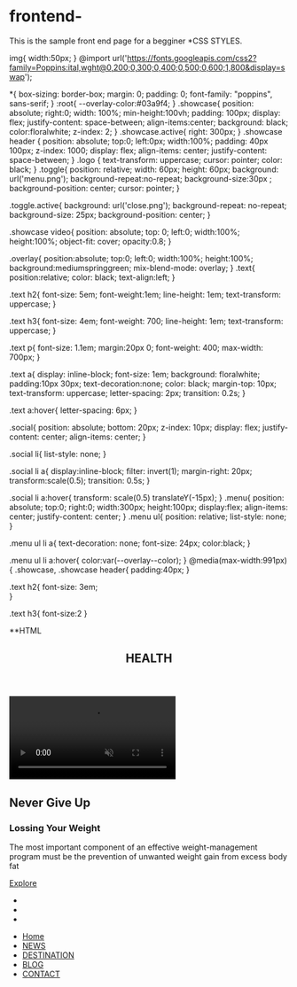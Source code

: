 # frontend-
This is the sample front end page for a begginer
*CSS STYLES.

img{
  width:50px;
}
@import url('https://fonts.googleapis.com/css2?family=Poppins:ital,wght@0,200;0,300;0,400;0,500;0,600;1,800&display=swap');

*{
 box-sizing: border-box;
margin: 0;
padding: 0;
font-family: "poppins", sans-serif;
} 
:root{
  --overlay-color:#03a9f4;
}
.showcase{
  position: absolute;
  right:0;
  width: 100%;
  min-height:100vh;
  padding: 100px;
  display: flex;
  justify-content: space-between;
  align-items:center;
  background: black;
  color:floralwhite;
  z-index: 2;
}
.showcase.active{
  right: 300px;
}
.showcase header {
position: absolute;
top:0;
left:0px;
width:100%;
padding: 40px 100px;
z-index: 1000;
display: flex;
align-items: center;
justify-content: space-between;
}
.logo {
  text-transform: uppercase;
  cursor: pointer;
  color: black;
}
.toggle{
  position: relative;
  width: 60px;
  height: 60px;
  background: url('menu.png');
  background-repeat:no-repeat;
  background-size:30px ;
  background-position: center;
  cursor: pointer;
}

.toggle.active{
  background: url('close.png');
  background-repeat: no-repeat;
  background-size: 25px;
  background-position: center;
}

.showcase video{
  position: absolute;
  top: 0;
  left:0;
  width:100%;
  height:100%;
  object-fit: cover;
  opacity:0.8;
}

.overlay{
position:absolute;
top:0;
left:0;
width:100%;
height:100%;
background:mediumspringgreen;
mix-blend-mode: overlay;
}
.text{
  position:relative;
  color: black; 
  text-align:left;
} 

.text h2{
  font-size: 5em;
  font-weight:1em;
  line-height: 1em;
  text-transform: uppercase;
} 

.text h3{
  font-size: 4em;
  font-weight: 700;
  line-height: 1em;
  text-transform: uppercase;
} 

.text p{
  font-size: 1.1em;
  margin:20px 0;
  font-weight: 400;
  max-width: 700px;
} 

.text a{
  display: inline-block;
  font-size: 1em;
  background: floralwhite;
  padding:10px 30px;
  text-decoration:none;
  color: black;
  margin-top: 10px;
  text-transform: uppercase;
  letter-spacing: 2px;
  transition: 0.2s;
} 

.text a:hover{
  letter-spacing: 6px;
} 

.social{
  position: absolute;
  bottom: 20px;
  z-index: 10px;
  display: flex;
  justify-content: center;
  align-items: center;
} 

.social li{
  list-style: none;
}

.social li a{
  display:inline-block;
  filter: invert(1);
  margin-right: 20px;
  transform:scale(0.5);
  transition: 0.5s;
}

.social li a:hover{
  transform: scale(0.5) translateY(-15px);
} 
.menu{
  position: absolute;
  top:0;
  right:0;
  width:300px;
  height:100px;
  display:flex;
  align-items: center;
  justify-content: center;
}
.menu ul{
  position: relative;
  list-style: none;
}

.menu ul li a{
  text-decoration: none;
  font-size: 24px;
  color:black;
}

.menu ul li a:hover{
  color:var(--overlay--color);
}
@media(max-width:991px) {
  .showcase,
  .showcase header{
    padding:40px;
  }

  .text h2{
    font-size: 3em;   
  } 

  .text h3{
    font-size:2
  } 
  
  
  **HTML
  
  
  <!DOCTYPE html>
<html lang="en">
<head>
  <meta charset="UTF-8">
  <meta http-equiv="X-UA-Compatible" content="IE=edge">
  <meta name="viewport" content="width=device-width, initial-scale=1.0">
  <link rel="stylesheet" href="styles.css">
  <title>weight Lossing</title>
</head>
<body>
  <section class="showcase">
    <header>
    <h2 class="logo">HEALTH</h2>
    <div class="toggle"></div>
  </header> 
  
  <video src="fitness.mp4" muted loop autoplay> </video>
   
  <div clss="overlay"></div> 

  <div class="text"> 
    <h2>Never Give Up </h2>
    <h3>Lossing Your Weight</h3>
    <p>The most important component of an effective weight-management program must be the prevention of unwanted weight gain from excess body fat</p>
  <a href="#">Explore</a>
  </div>
<ul class="social">
  <li><a href="#"><img src="facebook.png" alt=""></a></li>
  <li><a href="#"><img src="twitwe.png" alt=""></a></li>
  <li><a href="#"><img src="instagram.png" alt=""></a></li>
</ul>
</section> 

<div class="menu">
  <ul>
    <li><a href="#">Home</a></li>
    <li><a href="#">NEWS</a></li>
    <li><a href="#">DESTINATION</a></li>
    <li><a href="#">BLOG</a></li>
    <li><a href="#">CONTACT</a></li>
  </ul>
</div>
</body>
</html>
